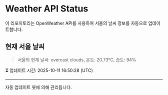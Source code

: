 
# Weather API Status

이 리포지토리는 OpenWeather API를 사용하여 서울의 날씨 정보를 자동으로 업데이트합니다.

## 현재 서울 날씨
> 서울의 현재 날씨: overcast clouds, 온도: 20.73°C, 습도: 94%

⏳ 업데이트 시간: 2025-10-11 16:50:28 (UTC)

---
자동 업데이트 봇에 의해 관리됩니다.
